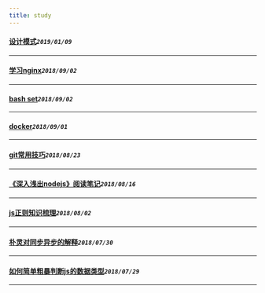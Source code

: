 ```yaml
---
title: study
---
```

 #### [设计模式](/blog/20190109_jsPatterns.md)_`2019/01/09`_
*****
 #### [学习nginx](/blog/20180902_nginxNote.md)_`2018/09/02`_
*****
 #### [bash set](/blog/20180902_bashset.md)_`2018/09/02`_
*****
 #### [docker](/blog/20180901_useDocker.md)_`2018/09/01`_
*****
 #### [git常用技巧](/blog/20180823_gitSkill.md)_`2018/08/23`_
*****
 #### [《深入浅出nodejs》阅读笔记](/blog/20180816_nodejsStudyNote.md)_`2018/08/16`_
*****
 #### [js正则知识梳理](/blog/20180802_regExpCombing.md)_`2018/08/02`_
*****
 #### [朴灵对同步异步的解释](/blog/20180730_jsRunRule.md)_`2018/07/30`_
*****
 #### [如何简单粗暴判断js的数据类型](/blog/20180729_judgeDataType.md)_`2018/07/29`_
*****
